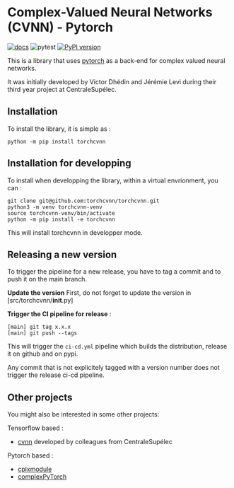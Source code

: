 # Complex-Valued Neural Networks (CVNN) - Pytorch

[![docs](https://github.com/torchcvnn/torchcvnn/actions/workflows/doc.yml/badge.svg)](https://torchcvnn.github.io/torchcvnn/) ![pytest](https://github.com/torchcvnn/torchcvnn/actions/workflows/test.yml/badge.svg) [![PyPI version](https://badge.fury.io/py/torchcvnn.svg)](https://badge.fury.io/py/torchcvnn)

This is a library that uses [pytorch](https://pytorch.org) as a back-end for complex valued neural networks.

It was initially developed by Victor Dhédin and Jérémie Levi during their third year project at CentraleSupélec. 

## Installation

To install the library, it is simple as :

```
python -m pip install torchcvnn
```

## Installation for developping

To install when developping the library, within a virtual envrionment, you can :

```
git clone git@github.com:torchcvnn/torchcvnn.git
python3 -m venv torchcvnn-venv
source torchcvnn-venv/bin/activate
python -m pip install -e torchcvnn
```

This will install torchcvnn in developper mode. 

## Releasing a new version

To trigger the pipeline for a new release, you have to tag a commit and to push
it on the main branch.

**Update the version** First, do not forget to update the version in [src/torchcvnn/__init__.py]

**Trigger the CI pipeline for release** :

```
[main] git tag x.x.x
[main] git push --tags
```

This will trigger the `ci-cd.yml` pipeline which builds the distribution,
release it on github and on pypi.

Any commit that is not explicitely tagged with a version number does not trigger
the release ci-cd pipeline.

## Other projects

You might also be interested in some other projects: 

Tensorflow based : 

- [cvnn](https://github.com/NEGU93/cvnn) developed by colleagues from CentraleSupélec

Pytorch based : 

- [cplxmodule](https://github.com/ivannz/cplxmodule)
- [complexPyTorch](https://github.com/wavefrontshaping/complexPyTorch)
